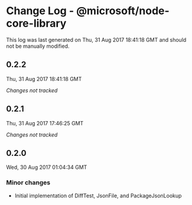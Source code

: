 # Change Log - @microsoft/node-core-library

This log was last generated on Thu, 31 Aug 2017 18:41:18 GMT and should not be manually modified.

## 0.2.2
Thu, 31 Aug 2017 18:41:18 GMT

*Changes not tracked*

## 0.2.1
Thu, 31 Aug 2017 17:46:25 GMT

*Changes not tracked*

## 0.2.0
Wed, 30 Aug 2017 01:04:34 GMT

### Minor changes

- Initial implementation of DiffTest, JsonFile, and PackageJsonLookup

